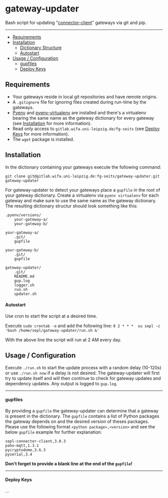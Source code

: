 gateway-updater
=======

Bash script for updating "[connector-client](https://gitlab.wifa.uni-leipzig.de/fg-seits/connector-client)" gateways via git and pip.

-------

+ [Requirements](#requirements)
+ [Installation](#installation)
    + [Dictionary Structure](#dictionary-structure)
    + [Autostart](#autostart)
+ [Usage / Configuration](#usage-configuration)
    + [gupfiles](#gupfiles)
    + [Deploy Keys](#deploy-key)


Requirements
----

+ Your gateways reside in local git repositories and have remote origins. 
+ A `.gitignore` file for ignoring files created during run-time by the gateways. 
+ [Pyenv](https://github.com/pyenv/pyenv) and [pyenv-virtualenv](https://github.com/pyenv/pyenv-virtualenv) are installed and there's a virtualenv bearing the same name as the gateway dictionary for every gateway (see [Installation](#installation) for more information). 
+ Read only access to `gitlab.wifa.uni-leipzig.de/fg-seits` (see [Deploy Keys](#deploy-key) for more information).
+ The `wget` package is installed.


Installation
----

In the dictionary containing your gateways execute the following command:

`git clone git@gitlab.wifa.uni-leipzig.de:fg-seits/gateway-updater.git gateway-updater`

For gateway-updater to detect your gateways place a `gupfile` in the root of your gateway dictionary.
Create a virtualenv via `pyenv virtualenv` for each gateway and make sure to use the same name as the gateway dictionary.
The resulting dictionary structur should look something like this:

    .pyenv/versions/
        your-gateway-a/
        your-gateway-b/
    
    your-gateway-a/
        .git/
        gupfile
    
    your-gateway-b/
        .git/
        gupfile
    
    gateway-updater/
        .git/
        README.md
        gup.log
        logger.sh
        run.sh
        updater.sh
        

#### Autostart

Use cron to start the script at a desired time.

Execute `sudo crontab -e` and add the following line: `0 2 * * *  su sepl -c 'bash /home/sepl/gateway-updater/run.sh &'`

With the above line the script will run at 2 AM every day.


Usage / Configuration
----

Execute `./run.sh` to start the update process with a random delay (10-120s) or use `./run.sh now` if a delay is not desired. The gateway-updater will first try to update itself and will then continue to check for gateway updates and dependency updates. Any output is logged to `gup.log`.

---

#### gupfiles

By providing a `gupfile` the gateway-updater can determine that a gateway is present in the dictionary. The `gupfile` contains a list of Python packages the gateway depends on and the desired version of theses packages. Please use the following format `<python package>,<version>` and see the below `gupfile` example for further explanation:

    sepl-connector-client,3.0.3
    paho-mqtt,1.3.1
    pycryptodome,3.6.3
    pyserial,3.4
    

**Don't forget to provide a blank line at the end of the `gupfile`!**

---

#### Deploy Keys

...